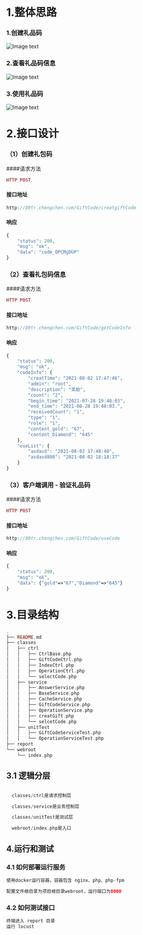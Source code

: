 # 1.整体思路
### 1.创建礼品码

![Image text](https://raw.githubusercontent.com/89trillion-chengchen/job3/master/images/%E6%B5%81%E7%A8%8B%E5%9B%BE1.jpg)
### 2.查看礼品码信息  
![Image text](https://raw.githubusercontent.com/89trillion-chengchen/job3/master/images/%E6%B5%81%E7%A8%8B%E5%9B%BE2.jpg)
### 3.使用礼品码
![Image text](https://raw.githubusercontent.com/89trillion-chengchen/job3/master/images/%E6%B5%81%E7%A8%8B%E5%9B%BE3.jpg)

# 2.接口设计

### （1）创建礼包码 
####请求方法  
```php 
HTTP POST
```
#### 接口地址   
```php 
http://89tr.chengchen.com/GiftCode/creatgiftCode
```
#### 响应
```php 
{
    "status": 200,
    "msg": "ok",
    "data": "code_OPCMgDUP"
}
```
### （2）查看礼包码信息
####请求方法
```php 
HTTP POST
```
#### 接口地址
```php 
http://89tr.chengchen.com/GiftCode/getCodeInfo
```
#### 响应
```php 
{
    "status": 200,
    "msg": "ok",
    "codeInfo": {
        "creatTime": "2021-08-02 17:47:46",
        "admin": "root",
        "description": "奖励",
        "count": "2",
        "begin_time": "2021-07-28 19:48:03",
        "end_time": "2021-08-28 19:48:03.",
        "receivedCount": "1",
        "type": "1",
        "role": "1",
        "content_gold": "67",
        "content_Diamond": "645"
    },
    "useList": {
        "asdasd": "2021-08-02 17:48:40",
        "asdasd888": "2021-08-02 18:18:37"
    }
}
```
### （3）客户端调用 - 验证礼品码
####请求方法
```php 
HTTP POST
```
#### 接口地址
```php 
http://89tr.chengchen.com/GiftCode/useCode
```
#### 响应
```php 
{
    "status": 200,
    "msg": "ok",
    "data": {"gold"=>"67","Diamond"=>"645"}
}
```

# 3.目录结构

```php 
.
├── README.md
├── classes
│   ├── ctrl
│   │   ├── CtrlBase.php
│   │   ├── GiftCodeCtrl.php
│   │   ├── IndexCtrl.php
│   │   ├── OperationCtrl.php
│   │   └── selectCode.php
│   ├── service
│   │   ├── AnswerService.php
│   │   ├── BaseService.php
│   │   ├── CacheService.php
│   │   ├── GiftCodeService.php
│   │   ├── OperationService.php
│   │   ├── creatGift.php
│   │   └── selcetCode.php
│   ├── unitTest
│   │   ├── GiftCodeServiceTest.php
│   │   └── OperationServiceTest.php
├── report
└── webroot
    └── index.php

```
## 3.1 逻辑分层
  ```php

    classes/ctrl是请求控制层

    classes/service是业务控制层

    classes/unitTest是测试层

    webroot/index.php是入口
  ```
## 4.运行和测试
### 4.1 如何部署运行服务
  ```php
使用docker运行容器，容器包含 nginx、php、php-fpm

配置文件根目录为项目根目录webroot，运行端口为8000
  ```
### 4.2 如何测试接口
  ```php
  终端进入 report 目录
  运行 locust 
  ```